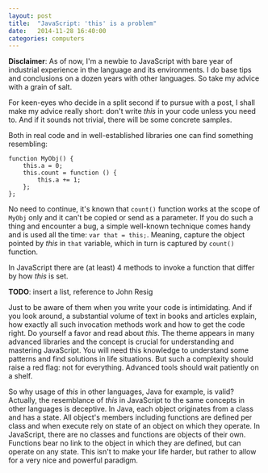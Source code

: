 ```yaml
---
layout: post
title:  "JavaScript: 'this' is a problem"
date:   2014-11-28 16:40:00
categories: computers
---
```


**Disclaimer**: As of now, I'm a newbie to JavaScript with bare year of
industrial experience in the language and its environments. I do base tips and
conclusions on a dozen years with other languages. So take my advice with a
grain of salt.

For keen-eyes who decide in a split second if to pursue with a post, I shall
make my advice really short: don't write *this* in your code unless you need to.
And if it sounds not trivial, there will be some concrete samples.

Both in real code and in well-established libraries one can find something
resembling:

    function MyObj() {
        this.a = 0;
        this.count = function () {
            this.a += 1;
        };
    };

No need to continue, it's known that `count()` function works at the scope of
`MyObj` only and it can't be copied or send as a parameter. If you do such a
thing and encounter a bug, a simple well-known technique comes handy and is used
all the time: `var that = this;`. Meaning, capture the object pointed by *this*
in `that` variable, which in turn is captured by `count()` function.

In JavaScript there are (at least) 4 methods to invoke a function that differ
by how *this* is set.

**TODO**: insert a list, reference to John Resig

Just to be aware of them when you write your code is intimidating. And if you
look around, a substantial volume of text in books and articles explain, how
exactly all such invocation methods work and how to get the code right. Do
yourself a favor and read about *this*. The theme appears in many advanced
libraries and the concept is crucial for understanding and mastering JavaScript.
You will need this knowledge to understand some patterns and find solutions in
life situations. But such a complexity should raise a red flag: not for
everything. Advanced tools should wait patiently on a shelf.

So why usage of *this* in other languages, Java for example, is valid? Actually,
the resemblance of *this* in JavaScript to the same concepts in other languages
is deceptive. In Java, each object originates from a class and has a state. All
object's members including functions are defined per class and when execute rely
on state of an object on which they operate. In JavaScript, there are no classes
and functions are objects of their own. Functions bear no link to the object in
which they are defined, but can operate on any state. This isn't to make your
life harder, but rather to allow for a very nice and powerful paradigm.


